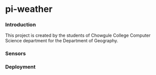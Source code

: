# pi-weather

### Introduction
This project is created by the students of Chowgule College Computer Science department for the Department of Geography.

### Sensors

### Deployment
